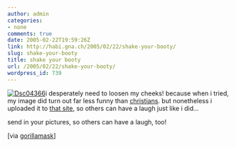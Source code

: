 ```yaml
---
author: admin
categories:
- none
comments: true
date: 2005-02-22T19:59:26Z
link: http://habi.gna.ch/2005/02/22/shake-your-booty/
slug: shake-your-booty
title: shake your booty
url: /2005/02/22/shake-your-booty/
wordpress_id: 739
---
```


[![Dsc04366](http://habi.gna.ch/blog/images/DSC04366-tm.jpg)](http://habi.gna.ch/blog/images/DSC04366.jpg)i desperately need to loosen my cheeks! because when i tried, my image did turn out far less funny than [christians](http://www.shakeskin.com/media/o/d68932c543696.jpg). but nonetheless i uploaded it to [that site](http://www.shakeskin.com/), so others can have a laugh just like i did...
  
send in your pictures, so others can have a laugh, too!



[via [gorillamask](http://gorillamask.net/)]

